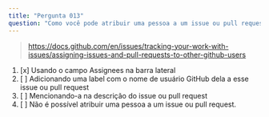 ```yaml
---
title: "Pergunta 013"
question: "Como você pode atribuir uma pessoa a um issue ou pull request?"
---
```



> https://docs.github.com/en/issues/tracking-your-work-with-issues/assigning-issues-and-pull-requests-to-other-github-users
1. [x] Usando o campo Assignees na barra lateral
1. [ ] Adicionando uma label com o nome de usuário GitHub dela a esse issue ou pull request
1. [ ] Mencionando-a na descrição do issue ou pull request
1. [ ] Não é possível atribuir uma pessoa a um issue ou pull request.
